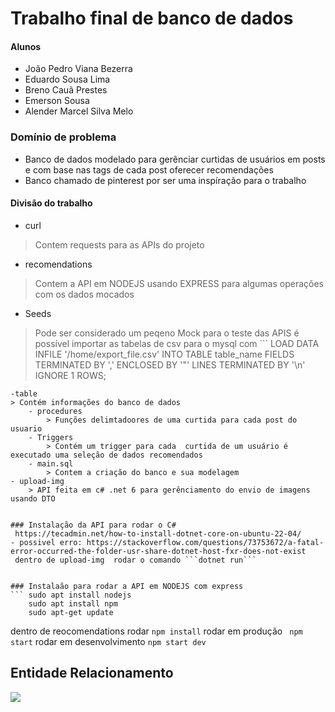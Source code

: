 # Trabalho final de banco de dados
#### Alunos
- João Pedro Viana Bezerra
- Eduardo Sousa Lima
- Breno Cauã Prestes
- Emerson Sousa 
- Alender Marcel Silva Melo


### Domínio de problema 
- Banco de dados  modelado para gerênciar curtidas de usuários em posts e com base nas tags de cada post oferecer recomendações
- Banco chamado de pinterest por ser uma inspíração para o trabalho

#### Divisão do trabalho
- curl
> Contem requests para as APIs do projeto
- recomendations
> Contem a API em NODEJS usando EXPRESS para algumas operações com os dados mocados
- Seeds
> Pode ser considerado um peqeno Mock para o teste das APIS
> é possível importar as tabelas de csv para o mysql com
    ```
    LOAD DATA INFILE '/home/export_file.csv'
    INTO TABLE table_name
    FIELDS TERMINATED BY ','
    ENCLOSED BY '"'
    LINES TERMINATED BY '\n'
    IGNORE 1 ROWS;
```
-table
> Contém informações do banco de dados
    - procedures
        > Funções delimtadoores de uma curtida para cada post do usuario 
    - Triggers
        > Contém um trigger para cada  curtida de um usuário é executado uma seleção de dados recomendados
    - main.sql
        > Contem a criação do banco e sua modelagem
- upload-img
    > API feita em c# .net 6 para gerênciamento do envio de imagens usando DTO


### Instalação da API para rodar o C#
 https://tecadmin.net/how-to-install-dotnet-core-on-ubuntu-22-04/
- possivel erro: https://stackoverflow.com/questions/73753672/a-fatal-error-occurred-the-folder-usr-share-dotnet-host-fxr-does-not-exist
 dentro de upload-img  rodar o comando ```dotnet run```


### Instalaão para rodar a API em NODEJS com express
``` sudo apt install nodejs
    sudo apt install npm
    sudo apt-get update
```
dentro de reocomendations rodar
``` npm install ```
rodar em produção
``` npm start```
rodar em desenvolvimento
``` npm start dev ```



## Entidade Relacionamento

<img src="2022-11-04_13-26.png">



